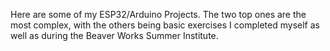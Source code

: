 Here are some of my ESP32/Arduino Projects. The two top ones are the most complex, with the others being basic exercises I completed myself as well as during the Beaver Works Summer Institute. 

